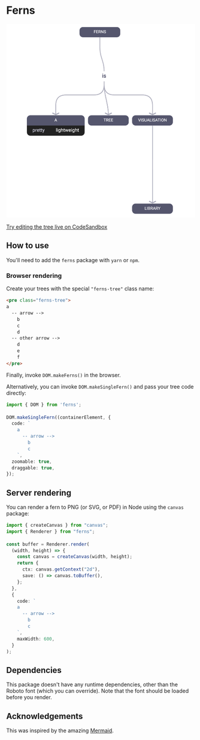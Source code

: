 # Ferns

[![Screenshot](./screenshot.png)](https://codesandbox.io/s/competent-resonance-hoeeu?file=/index.html)

[Try editing the tree live on CodeSandbox](https://codesandbox.io/s/competent-resonance-hoeeu?file=/index.html)

## How to use

You'll need to add the `ferns` package with `yarn` or `npm`.

### Browser rendering

Create your trees with the special `"ferns-tree"` class name:

```html
<pre class="ferns-tree">
a
  -- arrow -->
    b
    c
    d
  -- other arrow -->
    d
    e
    f
</pre>
```

Finally, invoke `DOM.makeFerns()` in the browser.

Alternatively, you can invoke `DOM.makeSingleFern()` and pass your tree code directly:

```typescript
import { DOM } from 'ferns';

DOM.makeSingleFern((containerElement, {
  code: `
    a
      -- arrow -->
        b
        c
    `,
  zoomable: true,
  draggable: true,
});
```

## Server rendering

You can render a fern to PNG (or SVG, or PDF) in Node using the `canvas` package:

```typescript
import { createCanvas } from "canvas";
import { Renderer } from "ferns";

const buffer = Renderer.render(
  (width, height) => {
    const canvas = createCanvas(width, height);
    return {
      ctx: canvas.getContext("2d"),
      save: () => canvas.toBuffer(),
    };
  },
  {
    code: `
    a
      -- arrow -->
        b
        c
    `,
    maxWidth: 600,
  }
);
```

## Dependencies

This package doesn't have any runtime dependencies, other than the Roboto font (which you can override). Note that the font should be loaded before you render.

## Acknowledgements

This was inspired by the amazing [Mermaid](https://mermaid-js.github.io/mermaid/).
